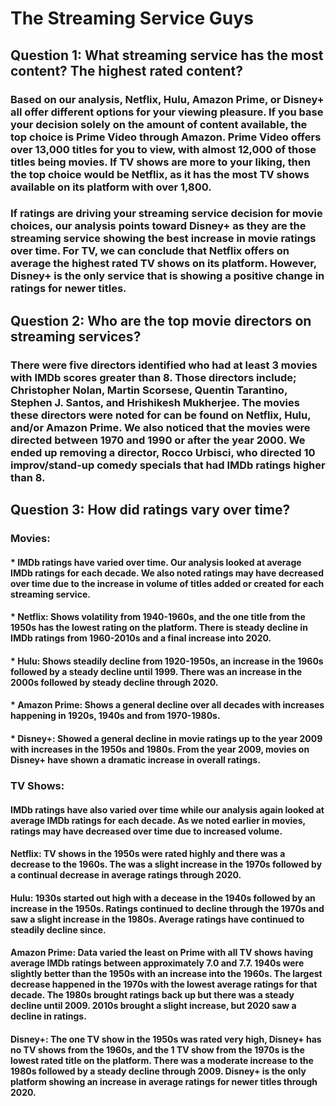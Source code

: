 # The Streaming Service Guys

## Question 1:  What streaming service has the most content? The highest rated content?

### Based on our analysis, Netflix, Hulu, Amazon Prime, or Disney+ all offer different options for your viewing pleasure. If you base your decision solely on the amount of content available, the top choice is Prime Video through Amazon. Prime Video offers over 13,000 titles for you to view, with almost 12,000 of those titles being movies. If TV shows are more to your liking, then the top choice would be Netflix, as it has the most TV shows available on its platform with over 1,800.
 
### If ratings are driving your streaming service decision for movie choices, our analysis points toward Disney+ as they are the streaming service showing the best increase in movie ratings over time. For TV, we can conclude that Netflix offers on average the highest rated TV shows on its platform. However, Disney+ is the only service that is showing a positive change in ratings for newer titles.
 
## Question 2:  Who are the top movie directors on streaming services?
 
### There were five directors identified who had at least 3 movies with IMDb scores greater than 8. Those directors include; Christopher Nolan, Martin Scorsese, Quentin Tarantino, Stephen J. Santos, and Hrishikesh Mukherjee. The movies these directors were noted for can be found on Netflix, Hulu, and/or Amazon Prime. We also noticed that the movies were directed between 1970 and 1990 or after the year 2000. We ended up removing a director, Rocco Urbisci, who directed 10 improv/stand-up comedy specials that had IMDb ratings higher than 8.
 
## Question 3: How did ratings vary over time?

### Movies:

#### * IMDb ratings have varied over time. Our analysis looked at average IMDb ratings for each decade. We also noted ratings may have decreased over time due to the increase in volume of titles added or created for each streaming service.
#### * Netflix: Shows volatility from 1940-1960s, and the one title from the 1950s has the lowest rating on the platform. There is steady decline in IMDb ratings from 1960-2010s and a final increase into 2020.
#### * Hulu: Shows steadily decline from 1920-1950s, an increase in the 1960s followed by a steady decline until 1999. There was an increase in the 2000s followed by steady decline through 2020.
#### * Amazon Prime: Shows a general decline over all decades with increases happening in 1920s, 1940s and from 1970-1980s.
#### * Disney+: Showed a general decline in movie ratings up to the year 2009 with increases in the 1950s and 1980s. From the year 2009, movies on Disney+ have shown a dramatic increase in overall ratings.

### TV Shows:

#### IMDb ratings have also varied over time while our analysis again looked at average IMDb ratings for each decade. As we noted earlier in movies, ratings may have decreased over time due to increased volume.
#### Netflix: TV shows in the 1950s were rated highly and there was a decrease to the 1960s. The was a slight increase in the 1970s followed by a continual decrease in average ratings through 2020.
#### Hulu: 1930s started out high with a decease in the 1940s followed by an increase in the 1950s. Ratings continued to decline through the 1970s and saw a slight increase in the 1980s. Average ratings have continued to steadily decline since.
#### Amazon Prime: Data varied the least on Prime with all TV shows having average IMDb ratings between approximately 7.0 and 7.7. 1940s were slightly better than the 1950s with an increase into the 1960s. The largest decrease happened in the 1970s with the lowest average ratings for that decade. The 1980s brought ratings back up but there was a steady decline until 2009. 2010s brought a slight increase, but 2020 saw a decline in ratings.
#### Disney+: The one TV show in the 1950s was rated very high, Disney+ has no TV shows from the 1960s, and the 1 TV show from the 1970s is the lowest rated title on the platform. There was a moderate increase to the 1980s followed by a steady decline through 2009. Disney+ is the only platform showing an increase in average ratings for newer titles through 2020.
